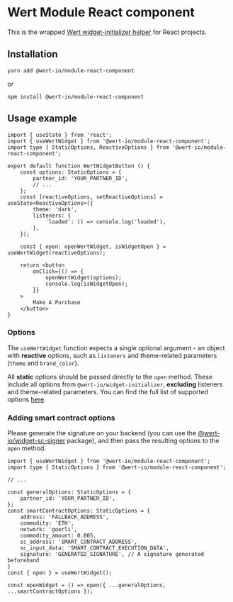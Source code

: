 # Wert Module React component

This is the wrapped [Wert widget-initializer helper](https://www.npmjs.com/package/@wert-io/widget-initializer) for React projects.

## Installation

```
yarn add @wert-io/module-react-component
```

or

```
npm install @wert-io/module-react-component
```

## Usage example

```
import { useState } from 'react';
import { useWertWidget } from '@wert-io/module-react-component';
import type { StaticOptions, ReactiveOptions } from '@wert-io/module-react-component';

export default function WertWidgetButton () {
    const options: StaticOptions = {
        partner_id: 'YOUR_PARTNER_ID',
        // ...
    };
    const [reactiveOptions, setReactiveOptions] = useState<ReactiveOptions>({
        theme: 'dark',
        listeners: {
            'loaded': () => console.log('loaded'),
        },
    });

    const { open: openWertWidget, isWidgetOpen } = useWertWidget(reactiveOptions);

    return <button
        onClick={() => {
            openWertWidget(options);
            console.log(isWidgetOpen);
        }}
    >
        Make A Purchase
    </button>
}
```

### Options
The `useWertWidget` function expects a single optional argument - an object with **reactive** options, such as `listeners` and theme-related parameters (`theme` and `brand_color`).

All **static** options should be passed directly to the `open` method. These include all options from `@wert-io/widget-initializer`, **excluding** listeners and theme-related parameters. You can find the full list of supported options [here](https://www.npmjs.com/package/@wert-io/widget-initializer#options).

### Adding smart contract options

Please generate the signature on your backend (you can use the [@wert-io/widget-sc-signer](https://www.npmjs.com/package/@wert-io/widget-sc-signer) package), and then pass the resulting options to the `open` method.

```
import { useWertWidget } from '@wert-io/module-react-component';
import type { StaticOptions } from '@wert-io/module-react-component';

// ...

const generalOptions: StaticOptions = {
    partner_id: 'YOUR_PARTNER_ID',
};
const smartContractOptions: StaticOptions = {
    address: 'FALLBACK_ADDRESS',
    commodity: 'ETH',
    network: 'goerli',
    commodity_amount: 0.005,
    sc_address: 'SMART_CONTRACT_ADDRESS',
    sc_input_data: 'SMART_CONTRACT_EXECUTION_DATA',
    signature: 'GENERATED_SIGNATURE', // A signature generated beforehand
}
const { open } = useWertWidget();

const openWidget = () => open({ ...generalOptions, ...smartContractOptions });
```
